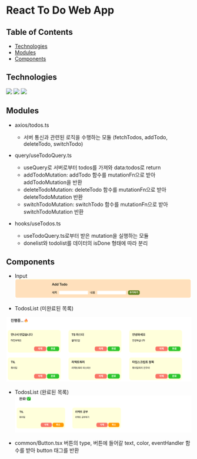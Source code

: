 # React To Do Web App

<!-- > Outline a brief description of your project. -->
<!-- > Live demo [_here_](https://www.example.com). -->

## Table of Contents

- [Technologies](#technologies)
- [Modules](#Modules)
- [Components](#Components)

## Technologies

<img src = "https://img.shields.io/badge/TypeScript-007ACC?style=for-the-badge&logo=typescript&logoColor=white" />&nbsp;<img src = "https://img.shields.io/badge/React-20232A?style=for-the-badge&logo=react&logoColor=61DAFB"/>&nbsp;<img src = "https://img.shields.io/badge/styled--components-DB7093?style=for-the-badge&logo=styled-components&logoColor=white"/>

## Modules

- axios/todos.ts

  - 서버 통신과 관련된 로직을 수행하는 모듈 (fetchTodos, addTodo, deleteTodo, switchTodo)

- query/useTodoQuery.ts

  - useQuery로 서버로부터 todos를 가져와 data:todos로 return
  - addTodoMutation: addTodo 함수를 mutationFn으로 받아 addTodoMutation을 반환
  - deleteTodoMutation: deleteTodo 함수를 mutationFn으로 받아 deleteTodoMutation 반환
  - switchTodoMutation: switchTodo 함수를 mutationFn으로 받아 switchTodoMutation 반환

- hooks/useTodos.ts
  - useTodoQuery.ts로부터 받은 mutation을 실행하는 모듈
  - donelist와 todolist를 데이터의 isDone 형태에 따라 분리

## Components

- Input
  <img src = "./src/assets/addform.png"/>

- TodosList (미완료된 목록)

<img src = "./src/assets/todolist.png"/>

- TodosList (완료된 목록)
  <img src = "./src/assets/donelist.png"/>

- common/Button.tsx
  버튼의 type, 버튼에 들어갈 text, color, eventHandler 함수를 받아 button 태그를 반환
